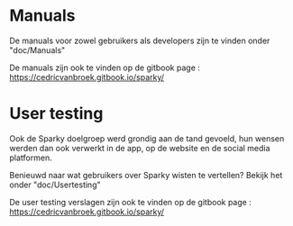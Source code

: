 # Manuals

De manuals voor zowel gebruikers als developers zijn te vinden onder "doc/Manuals"

De manuals zijn ook te vinden op de gitbook page :
https://cedricvanbroek.gitbook.io/sparky/


# User testing

Ook de Sparky doelgroep werd grondig aan de tand gevoeld, hun wensen werden dan ook verwerkt in de app, op de website en de social media platformen.

Benieuwd naar wat gebruikers over Sparky wisten te vertellen? Bekijk het onder "doc/Usertesting"

De user testing verslagen zijn ook te vinden op de gitbook page :
https://cedricvanbroek.gitbook.io/sparky/